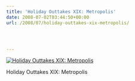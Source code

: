 ```yaml
---
title: 'Holiday Outtakes XIX: Metropolis'
date: 2008-07-02T03:44:50+00:00
url: /2008/07/holiday-outtakes-xix-metropolis/




---
```

<div class="flickr">
  <a href="http://www.flickr.com/photos/schreibblogade/2630962475/" title="Holiday Outtakes XIX: Metropolis"><img src="//farm4.static.flickr.com/3166/2630962475_abe521479e.jpg" alt="Holiday Outtakes XIX: Metropolis" /></a></p>

  <p>
    Holiday Outtakes <span class="caps">XIX</span>: Metropolis
  </p>
</div>
